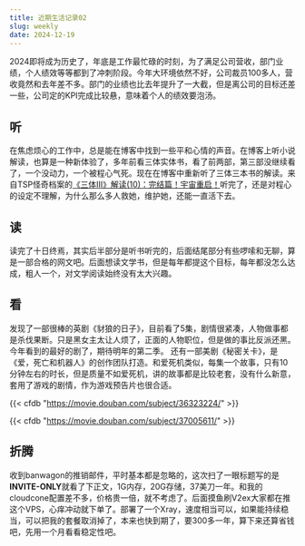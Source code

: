 ```yaml
---
title: 近期生活记录02
slug: weekly
date: 2024-12-19
---
```

2024即将成为历史了，年底是工作最忙碌的时刻，为了满足公司营收，部门业绩，个人绩效等等都到了冲刺阶段。今年大环境依然不好，公司裁员100多人，营收竟然和去年差不多。部门的业绩也比去年提升了一大截，但是离公司的目标还差一些，公司定的KPI完成比较悬，意味着个人的绩效要泡汤。
<!--more-->

## 听
在焦虑烦心的工作中，总是能在博客中找到一些平和心情的声音。在博客上听小说解读，也算是一种新体验了，多年前看三体实体书，看了前两部，第三部没继续看了，一个没动力，一个被程心气死。现在在博客中重新听了三体三本书的解读。来自TSP怪奇档案的[《三体Ⅲ》解读(10)：完结篇！宇宙重启！](https://www.xiaoyuzhoufm.com/episode/67237277602cbdd915e6eecb)听完了，还是对程心的设定不理解，为什么那么多人救她，维护她，还能一直活下去。

## 读
读完了十日终焉，其实后半部分是听书听完的，后面结尾部分有些啰嗦和无聊，算是一部合格的网文吧。后面想读文学书，但是每年都提这个目标，每年都没怎么达成，粗人一个，对文学阅读始终没有太大兴趣。

## 看
发现了一部很棒的英剧《豺狼的日子》，目前看了5集，剧情很紧凑，人物做事都是杀伐果断。只是黑女主太让人烦了，正面的人物职位，但是做的事比反派还黑。今年看到的最好的剧了，期待明年的第二季。
还有一部美剧《秘密关卡》，是《爱，死亡和机器人》的创作团队打造。和爱死机类似，每集一个故事，只有10分钟左右的时长，但是质量不如爱死机，讲的故事都是比较老套，没有什么新意，套用了游戏的剧情，作为游戏预告片也很合适。

{{< cfdb "https://movie.douban.com/subject/36323224/" >}}

{{< cfdb "https://movie.douban.com/subject/37005611/" >}}

## 折腾
收到banwagon的推销邮件，平时基本都是忽略的，这次扫了一眼标题写的是**INVITE-ONLY**就看了下正文，1G内存，20G存储，37美刀一年。和我的cloudcone配置差不多，价格贵一倍，就不考虑了。后面摸鱼刷V2ex大家都在推这个VPS，心痒冲动就下单了。部署了一个Xray，速度相当可以，如果能持续稳当，可以把我的套餐取消掉了，本来也快到期了，要300多一年，算下来还算省钱吧，先用一个月看看稳定性吧。
